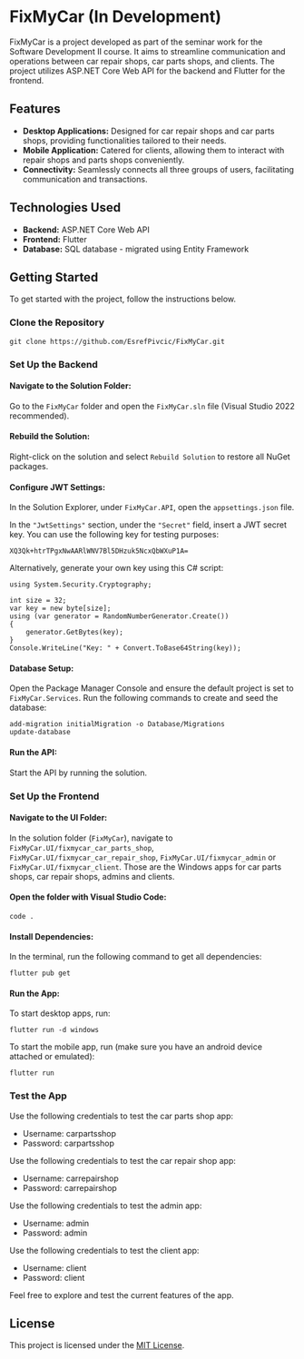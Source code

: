 # FixMyCar (In Development)

FixMyCar is a project developed as part of the seminar work for the Software Development II course. It aims to streamline communication and operations between car repair shops, car parts shops, and clients. The project utilizes ASP.NET Core Web API for the backend and Flutter for the frontend.

## Features

- **Desktop Applications:** Designed for car repair shops and car parts shops, providing functionalities tailored to their needs.
- **Mobile Application:** Catered for clients, allowing them to interact with repair shops and parts shops conveniently.
- **Connectivity:** Seamlessly connects all three groups of users, facilitating communication and transactions.

## Technologies Used

- **Backend:** ASP.NET Core Web API
- **Frontend:** Flutter
- **Database:** SQL database - migrated using Entity Framework

## Getting Started

To get started with the project, follow the instructions below.

### Clone the Repository
 
    git clone https://github.com/EsrefPivcic/FixMyCar.git

### Set Up the Backend

#### Navigate to the Solution Folder:

Go to the `FixMyCar` folder and open the `FixMyCar.sln` file (Visual Studio 2022 recommended).

#### Rebuild the Solution:

Right-click on the solution and select `Rebuild Solution` to restore all NuGet packages.

#### Configure JWT Settings:

In the Solution Explorer, under `FixMyCar.API`, open the `appsettings.json` file.

In the `"JwtSettings"` section, under the `"Secret"` field, insert a JWT secret key. You can use the following key for testing purposes:

    XQ3Qk+htrTPgxNwAARlWNV7Bl5DHzuk5NcxQbWXuP1A=

Alternatively, generate your own key using this C# script:

    using System.Security.Cryptography;

    int size = 32;
    var key = new byte[size];
    using (var generator = RandomNumberGenerator.Create())
    {
        generator.GetBytes(key);
    }
    Console.WriteLine("Key: " + Convert.ToBase64String(key));

#### Database Setup:

Open the Package Manager Console and ensure the default project is set to `FixMyCar.Services`. Run the following commands to create and seed the database:

    add-migration initialMigration -o Database/Migrations
    update-database

#### Run the API:

Start the API by running the solution.

### Set Up the Frontend

#### Navigate to the UI Folder:

In the solution folder (`FixMyCar`), navigate to `FixMyCar.UI/fixmycar_car_parts_shop`, `FixMyCar.UI/fixmycar_car_repair_shop`, `FixMyCar.UI/fixmycar_admin` or `FixMyCar.UI/fixmycar_client`. Those are the Windows apps for car parts shops, car repair shops, admins and clients.

#### Open the folder with Visual Studio Code:

    code .

#### Install Dependencies:

In the terminal, run the following command to get all dependencies:

    flutter pub get

#### Run the App:

To start desktop apps, run:

    flutter run -d windows


To start the mobile app, run (make sure you have an android device attached or emulated):

    flutter run

### Test the App

Use the following credentials to test the car parts shop app:

- Username: carpartsshop
- Password: carpartsshop

Use the following credentials to test the car repair shop app:

- Username: carrepairshop
- Password: carrepairshop

Use the following credentials to test the admin app:

- Username: admin
- Password: admin

Use the following credentials to test the client app:

- Username: client
- Password: client

Feel free to explore and test the current features of the app.

## License

This project is licensed under the [MIT License](LICENSE).
